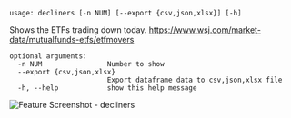 ```
usage: decliners [-n NUM] [--export {csv,json,xlsx}] [-h]
```

Shows the ETFs trading down today. https://www.wsj.com/market-data/mutualfunds-etfs/etfmovers

```
optional arguments:
  -n NUM                Number to show
  --export {csv,json,xlsx}
                        Export dataframe data to csv,json,xlsx file
  -h, --help            show this help message
```
<img size="1400" alt="Feature Screenshot - decliners" src="https://user-images.githubusercontent.com/85772166/142046408-c92e4ad9-5a34-41e1-a9cd-fc0cebdef9af.png">
